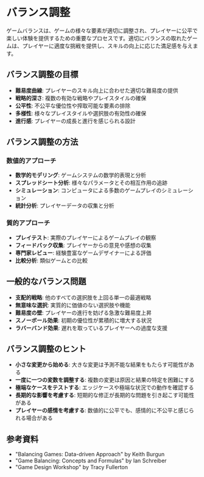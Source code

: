 # バランス調整

ゲームバランスは、ゲームの様々な要素が適切に調整され、プレイヤーに公平で楽しい体験を提供するための重要なプロセスです。適切にバランスの取れたゲームは、プレイヤーに適度な挑戦を提供し、スキルの向上に応じた満足感を与えます。

## バランス調整の目標

- **難易度曲線**: プレイヤーのスキル向上に合わせた適切な難易度の提供
- **戦略的深さ**: 複数の有効な戦略やプレイスタイルの確保
- **公平性**: 不公平な優位性や搾取可能な要素の排除
- **多様性**: 様々なプレイスタイルや選択肢の有効性の確保
- **進行感**: プレイヤーの成長と進行を感じられる設計

## バランス調整の方法

### 数値的アプローチ

- **数学的モデリング**: ゲームシステムの数学的表現と分析
- **スプレッドシート分析**: 様々なパラメータとその相互作用の追跡
- **シミュレーション**: コンピュータによる多数のゲームプレイのシミュレーション
- **統計分析**: プレイヤーデータの収集と分析

### 質的アプローチ

- **プレイテスト**: 実際のプレイヤーによるゲームプレイの観察
- **フィードバック収集**: プレイヤーからの意見や感想の収集
- **専門家レビュー**: 経験豊富なゲームデザイナーによる評価
- **比較分析**: 類似ゲームとの比較

## 一般的なバランス問題

- **支配的戦略**: 他のすべての選択肢を上回る単一の最適戦略
- **無意味な選択**: 実質的に価値のない選択肢や機能
- **難易度の壁**: プレイヤーの進行を妨げる急激な難易度上昇
- **スノーボール効果**: 初期の優位性が累積的に増大する状況
- **ラバーバンド効果**: 遅れを取っているプレイヤーへの過度な支援

## バランス調整のヒント

- **小さな変更から始める**: 大きな変更は予測不能な結果をもたらす可能性がある
- **一度に一つの変数を調整する**: 複数の変更は原因と結果の特定を困難にする
- **極端なケースをテストする**: エッジケースや極端な状況での動作を確認する
- **長期的な影響を考慮する**: 短期的な修正が長期的な問題を引き起こす可能性がある
- **プレイヤーの感情を考慮する**: 数値的に公平でも、感情的に不公平と感じられる場合がある

## 参考資料

- "Balancing Games: Data-driven Approach" by Keith Burgun
- "Game Balancing: Concepts and Formulas" by Ian Schreiber
- "Game Design Workshop" by Tracy Fullerton